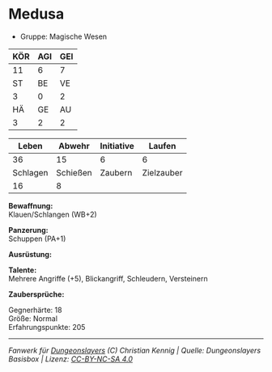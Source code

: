 # Medusa  
- Gruppe: Magische Wesen  

| KÖR | AGI | GEI |  
| --- | --- | --- |  
| 11  | 6   | 7   |
| ST  | BE  | VE  |  
| 3   | 0   | 2   |
| HÄ  | GE  | AU  |  
| 3   | 2   | 2   |


| Leben    | Abwehr   | Initiative | Laufen     |
| -------- | -------- | ---------- | ---------- |
| 36       | 15       | 6          | 6          |
| Schlagen | Schießen | Zaubern    | Zielzauber |
| 16       | 8        |            |            |

**Bewaffnung:**  
Klauen/Schlangen (WB+2)

**Panzerung:**  
Schuppen (PA+1)

**Ausrüstung:**  


**Talente:**  
Mehrere Angriffe (+5), Blickangriff, Schleudern, Versteinern

**Zaubersprüche:**  


Gegnerhärte: 18  
Größe: Normal  
Erfahrungspunkte: 205  



___
*Fanwerk für [Dungeonslayers](https://www.dungeonslayers.net/) (C) Christian Kennig | Quelle: Dungeonslayers Basisbox | Lizenz: [CC-BY-NC-SA 4.0](https://creativecommons.org/licenses/by-nc-sa/4.0/deed.de)*